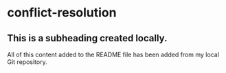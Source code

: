 # conflict-resolution

## This is a subheading created locally.

All of this content added to the README file has been added from my local Git repository.